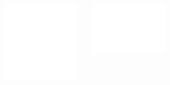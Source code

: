 
  <p>
    <img align="left" src="https://github.com/mandar00/mandar00/blob/main/github-metrics.svg" alt="Metrics"   width="45%">
  </p>
  <p>
    <img align="right" vertical-align="middle" src="https://github.com/mandar00/mandar00/blob/main/github-metrics-calendar-activity.svg" alt="calender" width="45%">
  </p>








